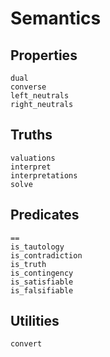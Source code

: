 
# Semantics

## Properties

```@docs
dual
converse
left_neutrals
right_neutrals
```

## Truths

```@docs
valuations
interpret
interpretations
solve
```

## Predicates

```@docs
==
is_tautology
is_contradiction
is_truth
is_contingency
is_satisfiable
is_falsifiable
```

## Utilities

```@docs
convert
```
